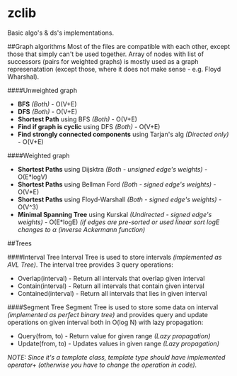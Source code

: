 # zclib
Basic algo's &amp; ds's implementations.


##Graph algorithms
Most of the files are compatible with each other, except those that simply can't be used together. Array of nodes with list of successors (pairs for weighted graphs) is mostly used as a graph represenatation (except those, where it does not make sense - e.g. Floyd Wharshal).

####Unweighted graph
- **BFS** *(Both)* - O(V+E)
- **DFS** *(Both)* - O(V+E)
- **Shortest Path** using BFS *(Both)* - O(V+E)
- **Find if graph is cyclic** using DFS *(Both)* - O(V+E)
- **Find strongly connected components** using Tarjan's alg *(Directed only)* - O(V+E)

####Weighted graph
- **Shortest Paths** using Dijsktra *(Both - unsigned edge's weights)* - O(E*logV)
- **Shortest Paths** using Bellman Ford *(Both - signed edge's weights)* - O(V*E)
- **Shortest Paths** using Floyd-Warshall *(Both - signed edge's weights)* - O(V^3)
- **Minimal Spanning Tree** using Kurskal *(Undirected - signed edge's weights)* - O(E*logE) _(if edges are pre-sorted or used linear sort logE changes to α (inverse Ackermann function)_


##Trees

####Interval Tree
Interval Tree is used to store intervals *(implemented as AVL Tree)*. The interval tree provides 3 query operations:
- Overlap(interval) - Return all intervals that overlap given interval
- Contain(interval) - Return all intervals that contain given interval
- Contained(interval) - Return all intervals that lies in given interval

####Segment Tree
Segment Tree is used to store some data on interval *(implemented as perfect binary tree)* and provides query and update operations on given interval both in O(log N) with lazy propagation:
- Query(from, to) - Return value for given range *(Lazy propagation)*
- Update(from, to) - Updates values in given range *(Lazy propagation)*

*NOTE: Since it's a template class, template type should have implemented operator+ (otherwise you have to change the operation in code).* 

